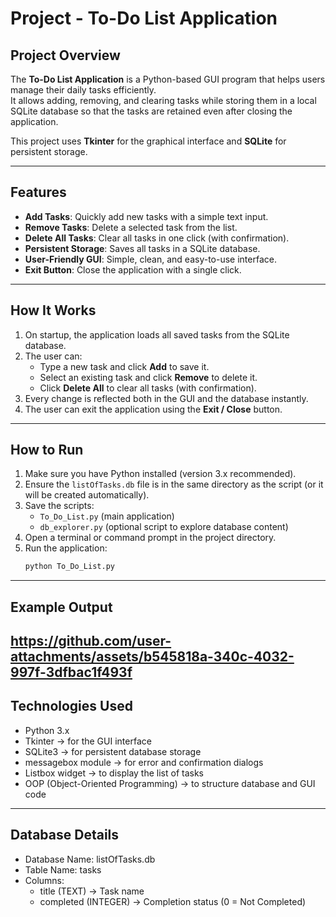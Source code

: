 # Project - To-Do List Application

## Project Overview
The **To-Do List Application** is a Python-based GUI program that helps users manage their daily tasks efficiently.  
It allows adding, removing, and clearing tasks while storing them in a local SQLite database so that the tasks are retained even after closing the application.

This project uses **Tkinter** for the graphical interface and **SQLite** for persistent storage.

---

## Features
- **Add Tasks**: Quickly add new tasks with a simple text input.
- **Remove Tasks**: Delete a selected task from the list.
- **Delete All Tasks**: Clear all tasks in one click (with confirmation).
- **Persistent Storage**: Saves all tasks in a SQLite database.
- **User-Friendly GUI**: Simple, clean, and easy-to-use interface.
- **Exit Button**: Close the application with a single click.

---

## How It Works
1. On startup, the application loads all saved tasks from the SQLite database.
2. The user can:
   - Type a new task and click **Add** to save it.
   - Select an existing task and click **Remove** to delete it.
   - Click **Delete All** to clear all tasks (with confirmation).
3. Every change is reflected both in the GUI and the database instantly.
4. The user can exit the application using the **Exit / Close** button.

---

## How to Run
1. Make sure you have Python installed (version 3.x recommended).
2. Ensure the `listOfTasks.db` file is in the same directory as the script (or it will be created automatically).
3. Save the scripts:
   - `To_Do_List.py` (main application)
   - `db_explorer.py` (optional script to explore database content)
4. Open a terminal or command prompt in the project directory.
5. Run the application:
   ```bash
   python To_Do_List.py

---

## Example Output
https://github.com/user-attachments/assets/b545818a-340c-4032-997f-3dfbac1f493f
---

## Technologies Used
- Python 3.x
- Tkinter → for the GUI interface
- SQLite3 → for persistent database storage
- messagebox module → for error and confirmation dialogs
- Listbox widget → to display the list of tasks
- OOP (Object-Oriented Programming) → to structure database and GUI code

---

## Database Details
- Database Name: listOfTasks.db
- Table Name: tasks
- Columns:
    - title (TEXT) → Task name
    - completed (INTEGER) → Completion status (0 = Not Completed)
